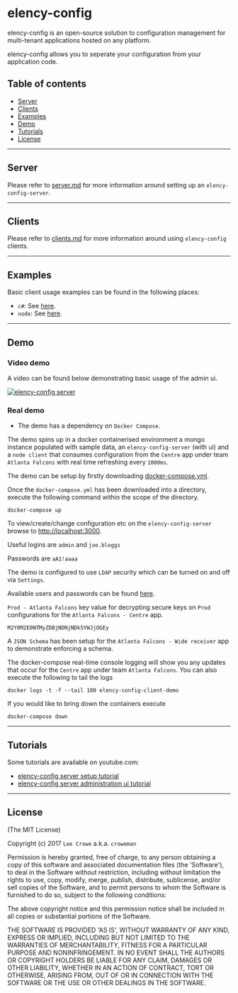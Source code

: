 # elency-config

elency-config is an open-source solution to configuration management for multi-tenant applications hosted on any platform.

elency-config allows you to seperate your configuration from your application code.

## Table of contents

- [Server](#server)
- [Clients](#clients)
- [Examples](#examples)
- [Demo](#demo)
- [Tutorials](#tutorials)
- [License](#license)

---

## Server<a name="server"></a>

Please refer to <a href="./documentation/server.md">server.md</a> for more information around setting up an `elency-config-server`.

---

## Clients<a name="clients"></a>

Please refer to <a href="./documentation/clients.md">clients.md</a> for more information around using `elency-config` clients.

---

## Examples<a name="examples"></a>

Basic client usage examples can be found in the following places:

- `c#`: See <a href="./example/csharp/Example">here<a/>.
- `node`: See <a href="./example/node">here<a/>.

---

## Demo<a name="demo"></a>

### Video demo

A video can be found below demonstrating basic usage of the admin ui.

[![elency-config server](https://img.youtube.com/vi/MO5aSvd_GjY/0.jpg)](https://www.youtube.com/watch?v=MO5aSvd_GjY)

### Real demo

* The demo has a dependency on `Docker Compose`.

The demo spins up in a docker containerised environment a mongo instance populated with sample data, an `elency-config-server` (with ui) and a `node client` that consumes configuration from the `Centre` app under team `Atlanta Falcons` with real time refreshing every `1000ms`.

The demo can be setup by firstly downloading <a href="https://raw.githubusercontent.com/croweman/elency-config/master/demo/docker/docker-compose.yml">docker-compose.yml</a>.

Once the `docker-compose.yml` has been downloaded into a directory, execute the following command within the scope of the directory.

```
docker-compose up
```

To view/create/change configuration etc on the `elency-config-server` browse to <a href="http://localhost:3000">http://localhost:3000<a/>.

Useful logins are `admin` and `joe.bloggs`

Passwords are `aA1!aaaa`

The demo is configured to use `LDAP` security which can be turned on and off via `Settings`.

Available users and passwords can be found <a href="https://raw.githubusercontent.com/croweman/elency-config/master/server/specs/support/ldap-mock-server/lib/configuration.js">here</a>.

`Prod - Atlanta Falcons` key value for decrypting secure keys on `Prod` configurations for the `Atlanta Falcons - Centre` app.

```
M2Y0M2E0NTMyZDBjNDNjNDk5YWJjOGEy
```

A `JSON Schema` has been setup for the `Atlanta Falcons - Wide receiver` app to demonstrate enforcing a schema.

The docker-compose real-time console logging will show you any updates that occur for the `Centre` app under team `Atlanta Falcons`.  You can also execute the following to tail the logs

```
docker logs -t -f --tail 100 elency-config-client-demo
```

If you would like to bring down the containers execute

```
docker-compose down
```

---

## Tutorials<a name="tutorials"></a>

Some tutorials are available on youtube.com:

- <a href="https://www.youtube.com/watch?v=gNH7-EZnV2M">elency-config server setup tutorial</a>
- <a href="https://www.youtube.com/watch?v=MdhCpUmYyF0">elency-config server administration ui tutorial</a>

---

## License<a name="license"></a>

(The MIT License)

Copyright (c) 2017 `Lee Crowe` a.k.a. `croweman`

Permission is hereby granted, free of charge, to any person obtaining a copy of this software and associated documentation files (the 'Software'), to deal in the Software without restriction, including without limitation the rights to use, copy, modify, merge, publish, distribute, sublicense, and/or sell copies of the Software, and to permit persons to whom the Software is furnished to do so, subject to the following conditions:

The above copyright notice and this permission notice shall be included in all copies or substantial portions of the Software.

THE SOFTWARE IS PROVIDED 'AS IS', WITHOUT WARRANTY OF ANY KIND, EXPRESS OR IMPLIED, INCLUDING BUT NOT LIMITED TO THE WARRANTIES OF MERCHANTABILITY, FITNESS FOR A PARTICULAR PURPOSE AND NONINFRINGEMENT. IN NO EVENT SHALL THE AUTHORS OR COPYRIGHT HOLDERS BE LIABLE FOR ANY CLAIM, DAMAGES OR OTHER LIABILITY, WHETHER IN AN ACTION OF CONTRACT, TORT OR OTHERWISE, ARISING FROM, OUT OF OR IN CONNECTION WITH THE SOFTWARE OR THE USE OR OTHER DEALINGS IN THE SOFTWARE.
